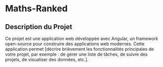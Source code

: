 # Maths-Ranked

## Description du Projet

Ce projet est une application web développée avec Angular, un framework open-source pour construire des applications web modernes. Cette application permet [décrire brièvement les fonctionnalités principales de votre projet, par exemple : de gérer une liste de tâches, de suivre des projets, de visualiser des données, etc.].
